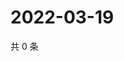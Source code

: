 # 2022-03-19

共 0 条

<!-- BEGIN WEIBO -->
<!-- 最后更新时间 Sat Mar 19 2022 17:13:58 GMT+0800 (China Standard Time) -->

<!-- END WEIBO -->
